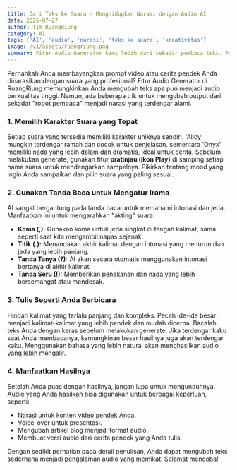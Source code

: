 ```yaml
---
title: Dari Teks ke Suara - Menghidupkan Narasi dengan Audio AI
date: 2025-07-27
author: Tim RuangRiung
category: AI
tags: ['AI', 'audio', 'narasi', 'teks ke suara', 'kreativitas']
image: /v1/assets/ruangriung.png
summary: Fitur Audio Generator kami lebih dari sekadar pembaca teks. Pelajari cara memilih suara yang tepat dan menyusun teks Anda untuk menghasilkan narasi audio yang hidup dan menarik.
---
```


Pernahkah Anda membayangkan prompt video atau cerita pendek Anda dinarasikan dengan suara yang profesional? Fitur Audio Generator di RuangRiung memungkinkan Anda mengubah teks apa pun menjadi audio berkualitas tinggi. Namun, ada beberapa trik untuk mengubah output dari sekadar "robot pembaca" menjadi narasi yang terdengar alami.

### 1. Memilih Karakter Suara yang Tepat

Setiap suara yang tersedia memiliki karakter uniknya sendiri. 'Alloy' mungkin terdengar ramah dan cocok untuk penjelasan, sementara 'Onyx' memiliki nada yang lebih dalam dan dramatis, ideal untuk cerita. Sebelum melakukan generate, gunakan fitur **pratinjau (ikon Play)** di samping setiap nama suara untuk mendengarkan sampelnya. Pikirkan tentang mood yang ingin Anda sampaikan dan pilih suara yang paling sesuai.

### 2. Gunakan Tanda Baca untuk Mengatur Irama

AI sangat bergantung pada tanda baca untuk memahami intonasi dan jeda. Manfaatkan ini untuk mengarahkan "akting" suara:

* **Koma (,):** Gunakan koma untuk jeda singkat di tengah kalimat, sama seperti saat kita mengambil napas sejenak.
* **Titik (.):** Menandakan akhir kalimat dengan intonasi yang menurun dan jeda yang lebih panjang.
* **Tanda Tanya (?):** AI akan secara otomatis menggunakan intonasi bertanya di akhir kalimat.
* **Tanda Seru (!):** Memberikan penekanan dan nada yang lebih bersemangat atau mendesak.

### 3. Tulis Seperti Anda Berbicara

Hindari kalimat yang terlalu panjang dan kompleks. Pecah ide-ide besar menjadi kalimat-kalimat yang lebih pendek dan mudah dicerna. Bacalah teks Anda dengan keras sebelum melakukan generate. Jika terdengar kaku saat Anda membacanya, kemungkinan besar hasilnya juga akan terdengar kaku. Menggunakan bahasa yang lebih natural akan menghasilkan audio yang lebih mengalir.

### 4. Manfaatkan Hasilnya

Setelah Anda puas dengan hasilnya, jangan lupa untuk mengunduhnya. Audio yang Anda hasilkan bisa digunakan untuk berbagai keperluan, seperti:

* Narasi untuk konten video pendek Anda.
* Voice-over untuk presentasi.
* Mengubah artikel blog menjadi format audio.
* Membuat versi audio dari cerita pendek yang Anda tulis.

Dengan sedikit perhatian pada detail penulisan, Anda dapat mengubah teks sederhana menjadi pengalaman audio yang memikat. Selamat mencoba!
